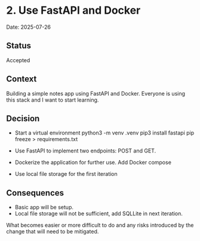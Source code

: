# 2. Use FastAPI and Docker

Date: 2025-07-26

## Status

Accepted

## Context

Building a simple notes app using FastAPI and Docker. Everyone is using this stack and I want to start learning.

## Decision

* Start a virtual environment
	python3 -m venv .venv
	pip3 install fastapi
	pip freeze > requirements.txt

* Use FastAPI to implement two endpoints: POST and GET. 
* Dockerize the application for further use. Add Docker compose
* Use local file storage for the first iteration

## Consequences

* Basic app will be setup. 
* Local file storage will not be sufficient, add SQLLite in next iteration. 

What becomes easier or more difficult to do and any risks introduced by the change that will need to be mitigated.
